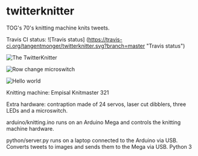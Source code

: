 twitterknitter
==============

TOG's 70's knitting machine knits tweets.

Travis CI status: ![Travis status] (https://travis-ci.org/tangentmonger/twitterknitter.svg?branch=master "Travis status")

![The TwitterKnitter](https://raw.githubusercontent.com/tangentmonger/twitterknitter/master/img/contraption.jpg "The TwitterKnitter")

![Row change microswitch](https://raw.githubusercontent.com/tangentmonger/twitterknitter/master/img/microswitch.jpg "Row change microswitch")

![Hello world](https://raw.githubusercontent.com/tangentmonger/twitterknitter/master/img/helloworld.jpg "Hello world")

Knitting machine: Empisal Knitmaster 321

Extra hardware: contraption made of 24 servos, laser cut dibblers, three LEDs and a microswitch.

arduino/knitting.ino runs on an Arduino Mega and controls the knitting machine hardware.

python/server.py runs on a laptop connected to the Arduino via USB. Converts tweets to images and sends them to the Mega via USB. Python 3

